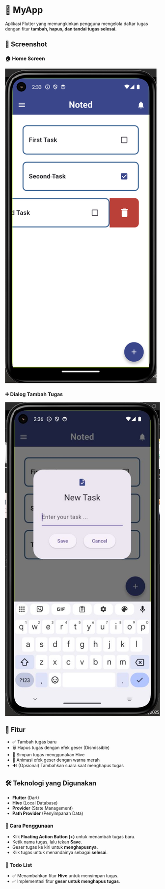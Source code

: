 # 📌 MyApp

Aplikasi Flutter yang memungkinkan pengguna mengelola daftar tugas dengan fitur **tambah, hapus, dan tandai tugas selesai**.

## 📸 Screenshot

### 🏠 Home Screen
![Home Screen](assets/image/home_screen.png)

### ➕ Dialog Tambah Tugas
![Dialog Tambah Tugas](assets/image/TaskForm.JPG)


## 🚀 Fitur
- ✅ Tambah tugas baru  
- 🗑️ Hapus tugas dengan efek geser (Dismissible)  
- 💾 Simpan tugas menggunakan Hive  
- 🎨 Animasi efek geser dengan warna merah  
- 🔊 (Opsional) Tambahkan suara saat menghapus tugas  

## 🛠️ Teknologi yang Digunakan
- **Flutter** (Dart)
- **Hive** (Local Database)
- **Provider** (State Management)
- **Path Provider** (Penyimpanan Data)

### 📌 Cara Penggunaan

- Klik **Floating Action Button (+)** untuk menambah tugas baru.  
- Ketik nama tugas, lalu tekan **Save**.  
- Geser tugas ke kiri untuk **menghapusnya**.  
- Klik tugas untuk menandainya sebagai **selesai**.  

### 📝 Todo List

- ✅ Menambahkan fitur **Hive** untuk menyimpan tugas.  
- ✅ Implementasi fitur **geser untuk menghapus tugas**.
